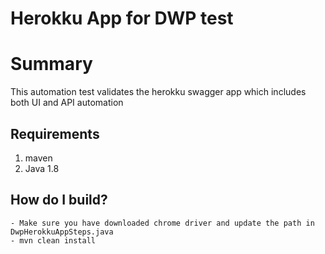 # Herokku App for DWP test

# Summary
This automation test validates the herokku swagger app which includes both UI and API automation

## Requirements
1. maven
2. Java 1.8

## How do I build?

```
- Make sure you have downloaded chrome driver and update the path in DwpHerokkuAppSteps.java
- mvn clean install
```
